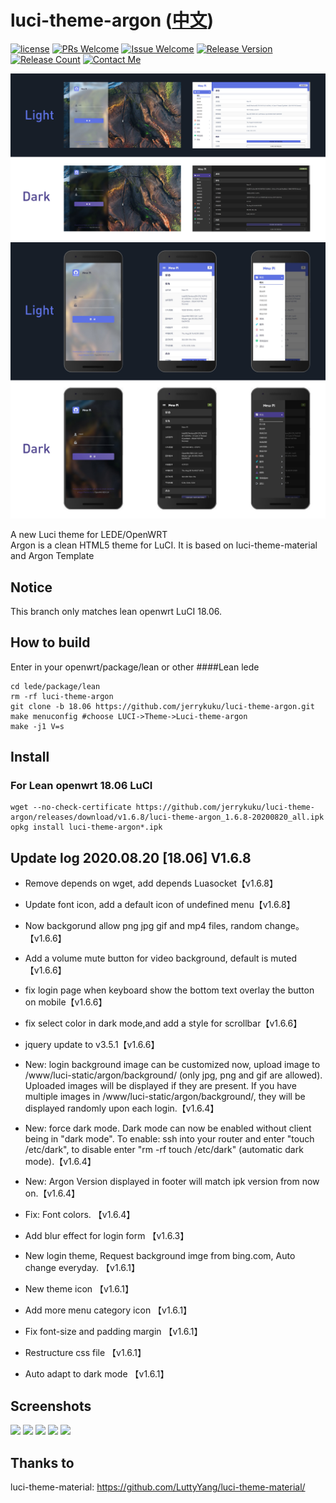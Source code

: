 # luci-theme-argon ([中文](/README_ZH.md))

[1]: https://img.shields.io/badge/license-MIT-brightgreen.svg
[2]: /LICENSE
[3]: https://img.shields.io/badge/PRs-welcome-brightgreen.svg
[4]: https://github.com/jerrykuku/luci-theme-argon/pulls
[5]: https://img.shields.io/badge/Issues-welcome-brightgreen.svg
[6]: https://github.com/jerrykuku/luci-theme-argon/issues/new
[7]: https://img.shields.io/badge/release-v1.6.8-blue.svg?
[8]: https://github.com/jerrykuku/luci-theme-argon/releases
[9]: https://img.shields.io/github/downloads/jerrykuku/luci-theme-argon/total
[10]: https://img.shields.io/badge/Contact-telegram-blue
[11]: https://t.me/jerryk6
[![license][1]][2]
[![PRs Welcome][3]][4]
[![Issue Welcome][5]][6]
[![Release Version][7]][8]
[![Release Count][9]][8]
[![Contact Me][10]][11]

![](/Screenshots/screenshot_pc.jpg)
![](/Screenshots/screenshot_phone.jpg)

A new Luci theme for LEDE/OpenWRT  
Argon is a clean HTML5 theme for LuCI. It is based on luci-theme-material and Argon Template  

## Notice

This branch only matches lean openwrt LuCI 18.06.

## How to build

Enter in your openwrt/package/lean  or  other
####Lean lede
```
cd lede/package/lean  
rm -rf luci-theme-argon  
git clone -b 18.06 https://github.com/jerrykuku/luci-theme-argon.git  
make menuconfig #choose LUCI->Theme->Luci-theme-argon  
make -j1 V=s  
```

## Install 

### For Lean openwrt 18.06 LuCI
```
wget --no-check-certificate https://github.com/jerrykuku/luci-theme-argon/releases/download/v1.6.8/luci-theme-argon_1.6.8-20200820_all.ipk
opkg install luci-theme-argon*.ipk
```

## Update log 2020.08.20 [18.06] V1.6.8
- Remove depends on wget, add depends Luasocket【v1.6.8】
- Update font icon, add a default icon of undefined menu【v1.6.8】


- Now backgorund allow png jpg gif and mp4 files, random change。【v1.6.6】
- Add a volume mute button for video background, default is muted【v1.6.6】
- fix login page when keyboard show the bottom text overlay the button on mobile【v1.6.6】
- fix select color in dark mode,and add a style for scrollbar【v1.6.6】
- jquery update to v3.5.1【v1.6.6】

- New: login background image can be customized now, upload image to /www/luci-static/argon/background/ (only jpg, png and gif are allowed). Uploaded images will be displayed if they are present. If you have multiple images in /www/luci-static/argon/background/, they will be displayed randomly upon each login.【v1.6.4】
- New: force dark mode. Dark mode can now be enabled without client being in "dark mode". To enable: ssh into your router and enter "touch /etc/dark", to disable enter "rm -rf touch /etc/dark" (automatic dark mode).【v1.6.4】
- New: Argon Version displayed in footer will match ipk version from now on.【v1.6.4】
- Fix: Font colors. 【v1.6.4】

- Add blur effect for login form 【v1.6.3】

- New login theme, Request background imge from bing.com, Auto change everyday. 【v1.6.1】
- New theme icon 【v1.6.1】
- Add more menu category  icon 【v1.6.1】
- Fix font-size and padding margin 【v1.6.1】
- Restructure css file 【v1.6.1】
- Auto adapt to dark mode 【v1.6.1】


## Screenshots 
![](/Screenshots/pc/screenshot1.jpg)
![](/Screenshots/pc/screenshot2.jpg)
![](/Screenshots/pc/screenshot3.jpg)
![](/Screenshots/phone/Screenshot_1.jpg)
![](/Screenshots/phone/Screenshot_2.jpg)

## Thanks to 
luci-theme-material: https://github.com/LuttyYang/luci-theme-material/
